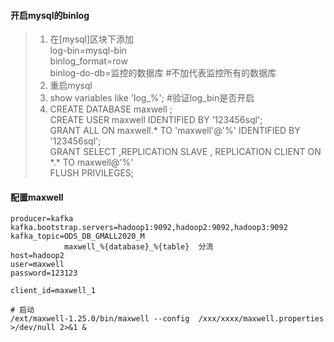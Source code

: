 #### 开启mysql的binlog
>1. 在[mysql]区块下添加  
>   log-bin=mysql-bin  
>   binlog_format=row  
>   binlog-do-db=监控的数据库       #不加代表监控所有的数据库
>2. 重启mysql
>3. show variables like 'log_%';    #验证log_bin是否开启
>4. CREATE DATABASE maxwell ;  
>   CREATE USER maxwell IDENTIFIED BY '123456sql';  
>   GRANT ALL ON maxwell.* TO 'maxwell'@'%' IDENTIFIED BY '123456sql';  
>   GRANT SELECT ,REPLICATION SLAVE , REPLICATION CLIENT ON \*.* TO maxwell@'%'  
>   FLUSH PRIVILEGES;    

      
    
    

#### 配置maxwell
```
producer=kafka
kafka.bootstrap.servers=hadoop1:9092,hadoop2:9092,hadoop3:9092
kafka_topic=ODS_DB_GMALL2020_M
            maxwell_%{database}_%{table}  分流
host=hadoop2
user=maxwell
password=123123

client_id=maxwell_1
```
```
# 启动
/ext/maxwell-1.25.0/bin/maxwell --config  /xxx/xxxx/maxwell.properties >/dev/null 2>&1 &
```